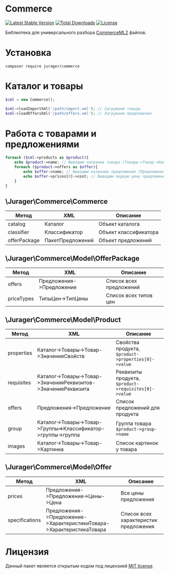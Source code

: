 # Commerce
[![Latest Stable Version](https://poser.pugx.org/jurager/commerce/v/stable)](https://packagist.org/packages/jurager/commerce)
[![Total Downloads](https://poser.pugx.org/jurager/commerce/downloads)](https://packagist.org/packages/jurager/commerce)
[![License](https://poser.pugx.org/jurager/commerce/license)](https://packagist.org/packages/jurager/commerce)

Библиотека для универсального разбора [CommerceML2](http://v8.1c.ru/edi/edi_stnd/90/92.htm) файлов.

# Установка
`composer require jurager/commerce`

# Каталог и товары

```php
$cml = new Commerce();

$cml->loadImportXml('/path/import.xml'); // Загружаем товары
$cml->loadOffersXml('/path/offers.xml'); // Загружаем предложения
```

# Работа с товарами и предложениями

```php
foreach ($cml->products as $product){
    echo $product->name; // Выводим название товара (Товары->Товар->Наименование)
    foreach ($product->offers as $offer){
        echo $offer->name; // Выводим название предложения (Предложения->Предложение->Наименование)
        echo $offer->prices[0]->cost; // Выводим первую цену предложения (Предложения->Предложение->Цены->Цена->ЦенаЗаЕдиницу)
    }
}
```

## \Jurager\Commerce\Commerce

| Метод        | XML              | Описание              |
|--------------|------------------|-----------------------|
| catalog      | Каталог          | Объект каталога       |
| classifier   | Классификатор    | Объект классификатора |
| offerPackage | ПакетПредложений | Объект предложений    |

## \Jurager\Commerce\Model\OfferPackage

| Метод      | XML                      | Описание                |
|------------|--------------------------|-------------------------|
| offers     | Предложения->Предложение | Список всех предложений |
| priceTypes | ТипыЦен->ТипЦены         | Список всех типов цен   |

## \Jurager\Commerce\Model\Product

| Метод      | XML                                                           | Описание                                             |
|------------|---------------------------------------------------------------|------------------------------------------------------|
| properties | Каталог->Товары->Товар->ЗначенияСвойств                       | Свойства продукта, `$product->properties[0]->value`  |
| requisites | Каталог->Товары->Товар->ЗначенияРеквизитов->ЗначениеРеквизита | Реквизиты продукта, `$product->requisites[0]->value` |
| offers     | Предложения->Предложение                                      | Список предложений для продукта                      |
| group      | Каталог->Товары->Товар->Группы=>Классификатор->группы->группа | Группа товара `$product->group->name`                |
| images     | Каталог->Товары->Товар->Картинка                              | Список картинок у товара                             |

## \Jurager\Commerce\Model\Offer

| Метод          | XML                                                                  | Описание                              |
|----------------|----------------------------------------------------------------------|---------------------------------------|
| prices         | Предложения->Предложение->Цены->Цена                                 | Все цены предложения                  |
| specifications | Предложения->Предложение->ХарактеристикиТовара->ХарактеристикаТовара | Список всех характеристик предложения |

# Лицензия
Данный пакет является открытым кодом под лицензией [MIT license](LICENSE).
